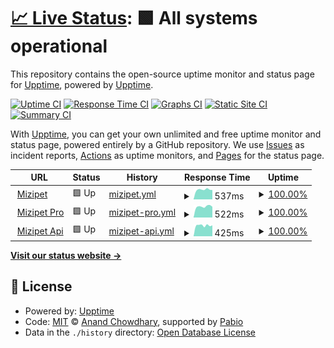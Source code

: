 # [📈 Live Status](https://upptime.github.io/upptime): <!--live status--> **🟩 All systems operational**

This repository contains the open-source uptime monitor and status page for [Upptime](https://upptime.js.org), powered by [Upptime](https://github.com/upptime/upptime).

[![Uptime CI](https://github.com/mizipets/upptime/workflows/Uptime%20CI/badge.svg)](https://github.com/mizipets/upptime/actions?query=workflow%3A%22Uptime+CI%22)
[![Response Time CI](https://github.com/mizipets/upptime/workflows/Response%20Time%20CI/badge.svg)](https://github.com/mizipets/upptime/actions?query=workflow%3A%22Response+Time+CI%22)
[![Graphs CI](https://github.com/mizipets/upptime/workflows/Graphs%20CI/badge.svg)](https://github.com/mizipets/upptime/actions?query=workflow%3A%22Graphs+CI%22)
[![Static Site CI](https://github.com/mizipets/upptime/workflows/Static%20Site%20CI/badge.svg)](https://github.com/mizipets/upptime/actions?query=workflow%3A%22Static+Site+CI%22)
[![Summary CI](https://github.com/mizipets/upptime/workflows/Summary%20CI/badge.svg)](https://github.com/mizipets/upptime/actions?query=workflow%3A%22Summary+CI%22)

With [Upptime](https://upptime.js.org), you can get your own unlimited and free uptime monitor and status page, powered entirely by a GitHub repository. We use [Issues](https://github.com/upptime/upptime/issues) as incident reports, [Actions](https://github.com/mizipets/upptime/actions) as uptime monitors, and [Pages](https://upptime.github.io/upptime) for the status page.

<!--start: status pages-->
<!-- This summary is generated by Upptime (https://github.com/upptime/upptime) -->
<!-- Do not edit this manually, your changes will be overwritten -->
<!-- prettier-ignore -->
| URL | Status | History | Response Time | Uptime |
| --- | ------ | ------- | ------------- | ------ |
| <img alt="" src="https://icons.duckduckgo.com/ip3/mizipet.com.ico" height="13"> [Mizipet](https://mizipet.com) | 🟩 Up | [mizipet.yml](https://github.com/mizipets/uptime/commits/HEAD/history/mizipet.yml) | <details><summary><img alt="Response time graph" src="./graphs/mizipet/response-time-week.png" height="20"> 537ms</summary><br><a href="https://mizipets.github.io/uptime/history/mizipet"><img alt="Response time 812" src="https://img.shields.io/endpoint?url=https%3A%2F%2Fraw.githubusercontent.com%2Fmizipets%2Fuptime%2FHEAD%2Fapi%2Fmizipet%2Fresponse-time.json"></a><br><a href="https://mizipets.github.io/uptime/history/mizipet"><img alt="24-hour response time 460" src="https://img.shields.io/endpoint?url=https%3A%2F%2Fraw.githubusercontent.com%2Fmizipets%2Fuptime%2FHEAD%2Fapi%2Fmizipet%2Fresponse-time-day.json"></a><br><a href="https://mizipets.github.io/uptime/history/mizipet"><img alt="7-day response time 537" src="https://img.shields.io/endpoint?url=https%3A%2F%2Fraw.githubusercontent.com%2Fmizipets%2Fuptime%2FHEAD%2Fapi%2Fmizipet%2Fresponse-time-week.json"></a><br><a href="https://mizipets.github.io/uptime/history/mizipet"><img alt="30-day response time 697" src="https://img.shields.io/endpoint?url=https%3A%2F%2Fraw.githubusercontent.com%2Fmizipets%2Fuptime%2FHEAD%2Fapi%2Fmizipet%2Fresponse-time-month.json"></a><br><a href="https://mizipets.github.io/uptime/history/mizipet"><img alt="1-year response time 812" src="https://img.shields.io/endpoint?url=https%3A%2F%2Fraw.githubusercontent.com%2Fmizipets%2Fuptime%2FHEAD%2Fapi%2Fmizipet%2Fresponse-time-year.json"></a></details> | <details><summary><a href="https://mizipets.github.io/uptime/history/mizipet">100.00%</a></summary><a href="https://mizipets.github.io/uptime/history/mizipet"><img alt="All-time uptime 100.00%" src="https://img.shields.io/endpoint?url=https%3A%2F%2Fraw.githubusercontent.com%2Fmizipets%2Fuptime%2FHEAD%2Fapi%2Fmizipet%2Fuptime.json"></a><br><a href="https://mizipets.github.io/uptime/history/mizipet"><img alt="24-hour uptime 100.00%" src="https://img.shields.io/endpoint?url=https%3A%2F%2Fraw.githubusercontent.com%2Fmizipets%2Fuptime%2FHEAD%2Fapi%2Fmizipet%2Fuptime-day.json"></a><br><a href="https://mizipets.github.io/uptime/history/mizipet"><img alt="7-day uptime 100.00%" src="https://img.shields.io/endpoint?url=https%3A%2F%2Fraw.githubusercontent.com%2Fmizipets%2Fuptime%2FHEAD%2Fapi%2Fmizipet%2Fuptime-week.json"></a><br><a href="https://mizipets.github.io/uptime/history/mizipet"><img alt="30-day uptime 100.00%" src="https://img.shields.io/endpoint?url=https%3A%2F%2Fraw.githubusercontent.com%2Fmizipets%2Fuptime%2FHEAD%2Fapi%2Fmizipet%2Fuptime-month.json"></a><br><a href="https://mizipets.github.io/uptime/history/mizipet"><img alt="1-year uptime 100.00%" src="https://img.shields.io/endpoint?url=https%3A%2F%2Fraw.githubusercontent.com%2Fmizipets%2Fuptime%2FHEAD%2Fapi%2Fmizipet%2Fuptime-year.json"></a></details>
| <img alt="" src="https://icons.duckduckgo.com/ip3/pro.mizipet.com.ico" height="13"> [Mizipet Pro](https://pro.mizipet.com) | 🟩 Up | [mizipet-pro.yml](https://github.com/mizipets/uptime/commits/HEAD/history/mizipet-pro.yml) | <details><summary><img alt="Response time graph" src="./graphs/mizipet-pro/response-time-week.png" height="20"> 522ms</summary><br><a href="https://mizipets.github.io/uptime/history/mizipet-pro"><img alt="Response time 714" src="https://img.shields.io/endpoint?url=https%3A%2F%2Fraw.githubusercontent.com%2Fmizipets%2Fuptime%2FHEAD%2Fapi%2Fmizipet-pro%2Fresponse-time.json"></a><br><a href="https://mizipets.github.io/uptime/history/mizipet-pro"><img alt="24-hour response time 483" src="https://img.shields.io/endpoint?url=https%3A%2F%2Fraw.githubusercontent.com%2Fmizipets%2Fuptime%2FHEAD%2Fapi%2Fmizipet-pro%2Fresponse-time-day.json"></a><br><a href="https://mizipets.github.io/uptime/history/mizipet-pro"><img alt="7-day response time 522" src="https://img.shields.io/endpoint?url=https%3A%2F%2Fraw.githubusercontent.com%2Fmizipets%2Fuptime%2FHEAD%2Fapi%2Fmizipet-pro%2Fresponse-time-week.json"></a><br><a href="https://mizipets.github.io/uptime/history/mizipet-pro"><img alt="30-day response time 665" src="https://img.shields.io/endpoint?url=https%3A%2F%2Fraw.githubusercontent.com%2Fmizipets%2Fuptime%2FHEAD%2Fapi%2Fmizipet-pro%2Fresponse-time-month.json"></a><br><a href="https://mizipets.github.io/uptime/history/mizipet-pro"><img alt="1-year response time 714" src="https://img.shields.io/endpoint?url=https%3A%2F%2Fraw.githubusercontent.com%2Fmizipets%2Fuptime%2FHEAD%2Fapi%2Fmizipet-pro%2Fresponse-time-year.json"></a></details> | <details><summary><a href="https://mizipets.github.io/uptime/history/mizipet-pro">100.00%</a></summary><a href="https://mizipets.github.io/uptime/history/mizipet-pro"><img alt="All-time uptime 100.00%" src="https://img.shields.io/endpoint?url=https%3A%2F%2Fraw.githubusercontent.com%2Fmizipets%2Fuptime%2FHEAD%2Fapi%2Fmizipet-pro%2Fuptime.json"></a><br><a href="https://mizipets.github.io/uptime/history/mizipet-pro"><img alt="24-hour uptime 100.00%" src="https://img.shields.io/endpoint?url=https%3A%2F%2Fraw.githubusercontent.com%2Fmizipets%2Fuptime%2FHEAD%2Fapi%2Fmizipet-pro%2Fuptime-day.json"></a><br><a href="https://mizipets.github.io/uptime/history/mizipet-pro"><img alt="7-day uptime 100.00%" src="https://img.shields.io/endpoint?url=https%3A%2F%2Fraw.githubusercontent.com%2Fmizipets%2Fuptime%2FHEAD%2Fapi%2Fmizipet-pro%2Fuptime-week.json"></a><br><a href="https://mizipets.github.io/uptime/history/mizipet-pro"><img alt="30-day uptime 100.00%" src="https://img.shields.io/endpoint?url=https%3A%2F%2Fraw.githubusercontent.com%2Fmizipets%2Fuptime%2FHEAD%2Fapi%2Fmizipet-pro%2Fuptime-month.json"></a><br><a href="https://mizipets.github.io/uptime/history/mizipet-pro"><img alt="1-year uptime 100.00%" src="https://img.shields.io/endpoint?url=https%3A%2F%2Fraw.githubusercontent.com%2Fmizipets%2Fuptime%2FHEAD%2Fapi%2Fmizipet-pro%2Fuptime-year.json"></a></details>
| <img alt="" src="https://icons.duckduckgo.com/ip3/api.mizipet.com.ico" height="13"> [Mizipet Api](https://api.mizipet.com/v1) | 🟩 Up | [mizipet-api.yml](https://github.com/mizipets/uptime/commits/HEAD/history/mizipet-api.yml) | <details><summary><img alt="Response time graph" src="./graphs/mizipet-api/response-time-week.png" height="20"> 425ms</summary><br><a href="https://mizipets.github.io/uptime/history/mizipet-api"><img alt="Response time 505" src="https://img.shields.io/endpoint?url=https%3A%2F%2Fraw.githubusercontent.com%2Fmizipets%2Fuptime%2FHEAD%2Fapi%2Fmizipet-api%2Fresponse-time.json"></a><br><a href="https://mizipets.github.io/uptime/history/mizipet-api"><img alt="24-hour response time 402" src="https://img.shields.io/endpoint?url=https%3A%2F%2Fraw.githubusercontent.com%2Fmizipets%2Fuptime%2FHEAD%2Fapi%2Fmizipet-api%2Fresponse-time-day.json"></a><br><a href="https://mizipets.github.io/uptime/history/mizipet-api"><img alt="7-day response time 425" src="https://img.shields.io/endpoint?url=https%3A%2F%2Fraw.githubusercontent.com%2Fmizipets%2Fuptime%2FHEAD%2Fapi%2Fmizipet-api%2Fresponse-time-week.json"></a><br><a href="https://mizipets.github.io/uptime/history/mizipet-api"><img alt="30-day response time 496" src="https://img.shields.io/endpoint?url=https%3A%2F%2Fraw.githubusercontent.com%2Fmizipets%2Fuptime%2FHEAD%2Fapi%2Fmizipet-api%2Fresponse-time-month.json"></a><br><a href="https://mizipets.github.io/uptime/history/mizipet-api"><img alt="1-year response time 505" src="https://img.shields.io/endpoint?url=https%3A%2F%2Fraw.githubusercontent.com%2Fmizipets%2Fuptime%2FHEAD%2Fapi%2Fmizipet-api%2Fresponse-time-year.json"></a></details> | <details><summary><a href="https://mizipets.github.io/uptime/history/mizipet-api">100.00%</a></summary><a href="https://mizipets.github.io/uptime/history/mizipet-api"><img alt="All-time uptime 100.00%" src="https://img.shields.io/endpoint?url=https%3A%2F%2Fraw.githubusercontent.com%2Fmizipets%2Fuptime%2FHEAD%2Fapi%2Fmizipet-api%2Fuptime.json"></a><br><a href="https://mizipets.github.io/uptime/history/mizipet-api"><img alt="24-hour uptime 100.00%" src="https://img.shields.io/endpoint?url=https%3A%2F%2Fraw.githubusercontent.com%2Fmizipets%2Fuptime%2FHEAD%2Fapi%2Fmizipet-api%2Fuptime-day.json"></a><br><a href="https://mizipets.github.io/uptime/history/mizipet-api"><img alt="7-day uptime 100.00%" src="https://img.shields.io/endpoint?url=https%3A%2F%2Fraw.githubusercontent.com%2Fmizipets%2Fuptime%2FHEAD%2Fapi%2Fmizipet-api%2Fuptime-week.json"></a><br><a href="https://mizipets.github.io/uptime/history/mizipet-api"><img alt="30-day uptime 100.00%" src="https://img.shields.io/endpoint?url=https%3A%2F%2Fraw.githubusercontent.com%2Fmizipets%2Fuptime%2FHEAD%2Fapi%2Fmizipet-api%2Fuptime-month.json"></a><br><a href="https://mizipets.github.io/uptime/history/mizipet-api"><img alt="1-year uptime 100.00%" src="https://img.shields.io/endpoint?url=https%3A%2F%2Fraw.githubusercontent.com%2Fmizipets%2Fuptime%2FHEAD%2Fapi%2Fmizipet-api%2Fuptime-year.json"></a></details>

<!--end: status pages-->

[**Visit our status website →**](https://upptime.github.io/upptime)

## 📄 License

- Powered by: [Upptime](https://github.com/upptime/upptime)
- Code: [MIT](./LICENSE) © [Anand Chowdhary](https://anandchowdhary.com), supported by [Pabio](https://pabio.com)
- Data in the `./history` directory: [Open Database License](https://opendatacommons.org/licenses/odbl/1-0/)
